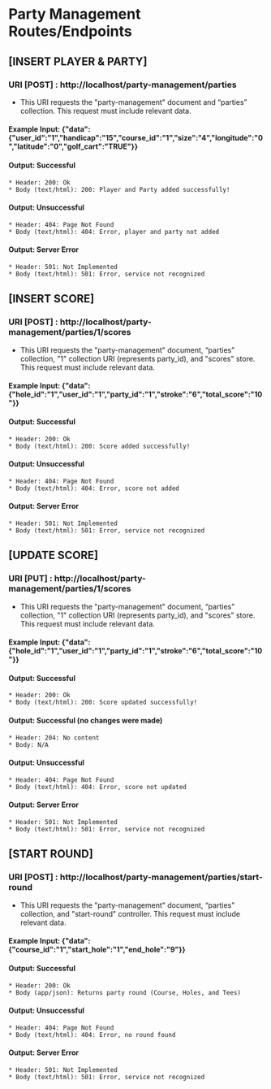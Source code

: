 # Party Management Routes/Endpoints

## [INSERT PLAYER & PARTY]
### URI [POST] : http://localhost/party-management/parties
* This URI requests the "party-management" document and “parties” collection. This request must include relevant data.
#### Example Input: {"data":{"user_id":"1","handicap":"15","course_id":"1","size":"4","longitude":"0","latitude":"0","golf_cart":"TRUE"}}
#### Output: Successful
    * Header: 200: Ok
    * Body (text/html): 200: Player and Party added successfully!
#### Output: Unsuccessful
    * Header: 404: Page Not Found
    * Body (text/html): 404: Error, player and party not added
#### Output: Server Error
    * Header: 501: Not Implemented
    * Body (text/html): 501: Error, service not recognized

## [INSERT SCORE]
### URI [POST] : http://localhost/party-management/parties/1/scores
* This URI requests the "party-management" document, “parties” collection, "1" collection URI (represents party_id), and "scores" store. This request must include relevant data.
#### Example Input: {"data":{"hole_id":"1","user_id":"1","party_id":"1","stroke":"6","total_score":"10"}}
#### Output: Successful
    * Header: 200: Ok
    * Body (text/html): 200: Score added successfully!
#### Output: Unsuccessful
    * Header: 404: Page Not Found
    * Body (text/html): 404: Error, score not added
#### Output: Server Error
    * Header: 501: Not Implemented
    * Body (text/html): 501: Error, service not recognized

## [UPDATE SCORE]
### URI [PUT] : http://localhost/party-management/parties/1/scores
* This URI requests the "party-management" document, “parties” collection, "1" collection URI (represents party_id), and "scores" store. This request must include relevant data.
#### Example Input: {"data":{"hole_id":"1","user_id":"1","party_id":"1","stroke":"6","total_score":"10"}}
#### Output: Successful
    * Header: 200: Ok
    * Body (text/html): 200: Score updated successfully!
#### Output: Successful (no changes were made)
    * Header: 204: No content
    * Body: N/A
#### Output: Unsuccessful
    * Header: 404: Page Not Found
    * Body (text/html): 404: Error, score not updated
#### Output: Server Error
    * Header: 501: Not Implemented
    * Body (text/html): 501: Error, service not recognized

## [START ROUND]
### URI [POST] : http://localhost/party-management/parties/start-round
* This URI requests the "party-management" document, “parties” collection, and "start-round" controller. This request must include relevant data.
#### Example Input: {"data":{"course_id":"1","start_hole":"1","end_hole":"9"}}
#### Output: Successful
    * Header: 200: Ok
    * Body (app/json): Returns party round (Course, Holes, and Tees)
#### Output: Unsuccessful
    * Header: 404: Page Not Found
    * Body (text/html): 404: Error, no round found
#### Output: Server Error
    * Header: 501: Not Implemented
    * Body (text/html): 501: Error, service not recognized